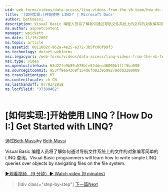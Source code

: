 ```yaml
---
uid: web-forms/videos/data-access/linq-videos-from-the-vb-team/how-do-i-get-started-with-linq
title: '[如何实现:]开始使用 LINQ？ | Microsoft Docs'
author: bethmassi
description: Visual Basic 编程人员将了解如何通过导航文件系统上的文件的对象编写简单的 LINQ 查询。
ms.author: aspnetcontent
manager: wpickett
ms.date: 11/15/2007
ms.topic: article
ms.assetid: 0811002c-962a-4e25-a372-3b5fc06f99f3
ms.technology: dotnet-webforms
msc.legacyurl: /web-forms/videos/data-access/linq-videos-from-the-vb-team/how-do-i-get-started-with-linq
msc.type: video
ms.openlocfilehash: 63d22fe9b89a578bfe52ddea46095b1fff5ba590
ms.sourcegitcommit: 953ff9ea4369f154d6fd0239599279ddd3280009
ms.translationtype: MT
ms.contentlocale: zh-CN
ms.lasthandoff: 07/03/2018
ms.locfileid: "37380462"
---
```

<a name="how-do-i-get-started-with-linq"></a><span data-ttu-id="0bdc7-104">[如何实现:]开始使用 LINQ？</span><span class="sxs-lookup"><span data-stu-id="0bdc7-104">[How Do I:] Get Started with LINQ?</span></span>
====================
<span data-ttu-id="0bdc7-105">通过[Beth Massi](https://github.com/bethmassi)</span><span class="sxs-lookup"><span data-stu-id="0bdc7-105">by [Beth Massi](https://github.com/bethmassi)</span></span>

<span data-ttu-id="0bdc7-106">Visual Basic 编程人员将了解如何通过导航文件系统上的文件的对象编写简单的 LINQ 查询。</span><span class="sxs-lookup"><span data-stu-id="0bdc7-106">Visual Basic programmers will learn how to write simple LINQ queries over objects by navigating files on the file system.</span></span>

[<span data-ttu-id="0bdc7-107">&#9654;观看视频 （9 分钟）</span><span class="sxs-lookup"><span data-stu-id="0bdc7-107">&#9654; Watch video (9 minutes)</span></span>](https://channel9.msdn.com/Blogs/ASP-NET-Site-Videos/how-do-i-get-started-with-linq)

> [!div class="step-by-step"]
> [<span data-ttu-id="0bdc7-108">下一篇</span><span class="sxs-lookup"><span data-stu-id="0bdc7-108">Next</span></span>](how-do-i-perform-group-and-aggregate-queries.md)

